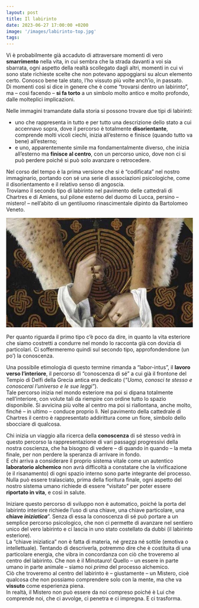 ```yaml
---
layout: post
title: Il labirinto
date: 2023-06-27 17:00:00 +0200
image: '/images/labirinto-top.jpg'
tags:
---
```


Vi è probabilmente già accaduto di attraversare momenti di vero **smarrimento** nella vita, in cui sembra che la strada davanti a voi sia sbarrata, ogni aspetto della realtà scollegato dagli altri, momenti in cui vi sono state richieste scelte che non potevano appoggiarsi su alcun elemento certo. Conosco bene tale stato, l’ho vissuto più volte anch’io, in passato. <br/>
Di momenti così si dice in genere che è come “trovarsi dentro un labirinto”, ma – così facendo – **si fa torto** a un simbolo molto antico e molto profondo, dalle molteplici implicazioni.

Nelle immagini tramandate dalla storia si possono trovare due tipi di labirinti:
- uno che rappresenta in tutto e per tutto una descrizione dello stato a cui accennavo sopra, dove il percorso è totalmente **disorientante**, comprende molti vicoli ciechi, inizia all’esterno e finisce (quando tutto va bene) all’esterno;
- e uno, apparentemente simile ma fondamentalmente diverso, che inizia all’esterno ma **finisce al centro**, con un percorso unico, dove non ci si può perdere poiché si può solo avanzare o retrocedere.

Nel corso del tempo è la prima versione che si è “codificata” nel nostro immaginario, portando con sé una serie di associazioni psicologiche, come il disorientamento e il relativo senso di angoscia.<br/>
Troviamo il secondo tipo di labirinto nel pavimento delle cattedrali di Chartres e di Amiens, sul pilone esterno del duomo di Lucca, persino – mistero! – nell’abito di un gentiluomo rinascimentale dipinto da Bartolomeo Veneto.

![labirinto center](/images/labirinto-center.jpg)

Per quanto riguarda il primo tipo c’è poco da dire, in quanto la vita esteriore che siamo costretti a condurre nel mondo lo racconta già con dovizia di particolari. Ci soffermeremo quindi sul secondo tipo, approfondendone (un po’) la conoscenza.

Una possibile etimologia di questo termine rimanda a “labor-intus”, il **lavoro verso l’interiore**, il percorso di “conoscenza di sé” a cui già il frontone del Tempio di Delfi della Grecia antica era dedicato (*“Uomo, conosci te stesso e conoscerai l’universo e le sue leggi”*). <br/>
Tale percorso inizia nel mondo esteriore ma poi si dipana totalmente nell’interiore, con volute tali da riempire con ordine tutto lo spazio disponibile. Si avvicina più volte al centro ma poi si riallontana, anche molto, finché – in ultimo – conduce proprio lì. Nel pavimento della cattedrale di Chartres il centro è rappresentato addirittura come un fiore, simbolo dello sbocciare di qualcosa.

Chi inizia un viaggio alla ricerca della **conoscenza** di sé stesso vedrà in questo percorso la rappresentazione di vari passaggi progressivi della nostra coscienza, che ha bisogno di vedere – di quando in quando – la meta finale, per non perdere la speranza di arrivare in fondo. <br/>
E chi arriva a considerare il proprio sistema vitale come un autentico **laboratorio alchemico** non avrà difficoltà a constatare che la vivificazione (e il risanamento) di ogni spazio interno sono parte integrante del processo. Nulla può essere tralasciato, prima della fioritura finale, ogni aspetto del nostro sistema umano richiede di essere “visitato” per poter essere **riportato in vita**, e così in salute. 

Iniziare questo percorso di sviluppo non è automatico, poiché la porta del labirinto interiore richiede l’uso di una chiave, una chiave particolare, una **chiave *iniziatica***”. Senza di essa la conoscenza di sé può portare a un semplice percorso psicologico, che non ci permette di avanzare nel sentiero unico del vero labirinto e ci lascia in uno stato costellato da dubbi (il labirinto esteriore). <br/>
La “chiave iniziatica” non è fatta di materia, né grezza né sottile (emotiva o intellettuale). Tentando di descriverla, potremmo dire che è costituita di una particolare energia, che vibra in concordanza con ciò che troveremo al centro del labirinto. Che non è il Minotauro! Quello – un essere in parte umano in parte animale – siamo noi *prima* del processo alchemico.<br/>
Ciò che troveremo al centro del labirinto è – giustamente – un Mistero, cioè qualcosa che non possiamo comprendere solo con la mente, ma che va **vissuto** come esperienza piena.<br/>
In realtà, il Mistero non può essere da noi compreso poiché è Lui che comprende noi, che ci avvolge, ci penetra e ci impregna. E ci trasforma.



